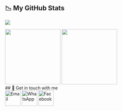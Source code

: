 ## 📉 My GitHub Stats
![](https://komarev.com/ghpvc/?username=tlawxp&color=000000)
<a href="https://github.com/tlawxp" style="text-decoration:none">
  <div>
    <img src="https://github-readme-stats.vercel.app/api?username=tlawxp&show_icons=true&theme=tokyonight&count_private=true&include_all_commits=true" height="180em" />
    <img src="https://github-readme-stats.vercel.app/api/top-langs/?username=tlawxp&exclude_repo=KNN-Image-Classification&show_icons=true&theme=tokyonight&layout=compact&langs_count=10" height="180em" />
  </div>
</a>
## 🔗 Get in touch with me
<div>
  <a href="mailto:tlawme15@gmail.com" style="text-decoration:none">
    <img src="https://img.icons8.com/color/96/000000/gmail.png" width="50" alt="Email" />
  </a>
  <a href="https://wa.me/6283835121071" style="text-decoration:none">
    <img src="https://img.icons8.com/color/96/000000/whatsapp--v1.png" width="50" alt="WhatsApp" />
  </a>
  <a href="https://web.facebook.com/TlawXp/" style="text-decoration:none">
    <img src="https://img.icons8.com/color/96/000000/facebook-new--v1.png" width="50" alt="Facebook" />
  </a>
</div>
